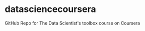 datasciencecoursera
===================

GitHub Repo for The Data Scientist's toolbox course on Coursera
